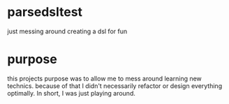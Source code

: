 # parsedsltest
just messing around creating a dsl for fun

# purpose
this projects purpose was to allow me to mess around learning new technics. because of that I didn't necessarily refactor or design everything optimally. In short, I was just playing around.
